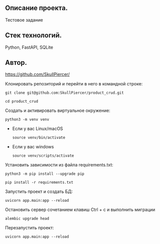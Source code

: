 ## Описание проекта.
Тестовое задание
## Стек технологий.
Python, FastAPI, SQLite
## Автор.
https://github.com/SkullPiercer/

Клонировать репозиторий и перейти в него в командной строке:

```
git clone git@github.com:SkullPiercer/product_crud.git
```

```
cd product_crud
```

Cоздать и активировать виртуальное окружение:

```
python3 -m venv venv
```

* Если у вас Linux/macOS

    ```
    source venv/bin/activate
    ```

* Если у вас windows

    ```
    source venv/scripts/activate
    ```

Установить зависимости из файла requirements.txt:

```
python3 -m pip install --upgrade pip
```

```
pip install -r requirements.txt
```

Запустить проект и создать БД:
```
uvicorn app.main:app --reload
```
Остановить сервер сочетанием клавиш Ctrl + c и выполнить миграции
```
alembic upgrade head
```
Перезапустить проект:
```
uvicorn app.main:app --reload
```
